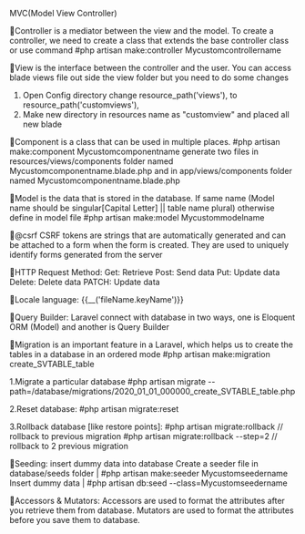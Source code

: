 MVC(Model View Controller)

🍔Controller is a mediator between the view and the model.
To create a controller, we need to create a class that extends the base controller class or use command
#php artisan make:controller Mycustomcontrollername

🍔View is the interface between the controller and the user.
You can access blade views file out side the view folder but you need to do some changes
1. Open Config directory change resource_path('views'), to resource_path('customviews'),
2. Make new directory in resources name as "customview" and placed all new blade

🍔Component is a class that can be used in multiple places.
#php artisan make:component Mycustomcomponentname
generate two files in resources/views/components folder named Mycustomcomponentname.blade.php and in app/views/components folder named Mycustomcomponentname.blade.php

🍔Model is the data that is stored in the database. If same name (Model name should be singular[Capital Letter] || table name plural) otherwise define in model file
#php artisan make:model Mycustommodelname

🍔@csrf
CSRF tokens are strings that are automatically generated and can be attached to a form when the form is created. They are used to uniquely identify forms generated from the server

🍔HTTP Request Method:
Get: Retrieve
Post: Send data
Put: Update data 
Delete: Delete data
PATCH: Update data 

🍔Locale language:
{{__('fileName.keyName')}}

🍔Query Builder: Laravel connect with database in two ways, one is Eloquent ORM (Model) and another is Query Builder

🍔Migration is an important feature in a Laravel, which helps us to create the tables in a database in an ordered mode
#php artisan make:migration create_SVTABLE_table

1.Migrate a particular database
#php artisan migrate --path=/database/migrations/2020_01_01_000000_create_SVTABLE_table.php

2.Reset database:
#php artisan migrate:reset

3.Rollback database [like restore points]:
#php artisan migrate:rollback            // rollback to previous migration
#php artisan migrate:rollback --step=2   // rollback to 2 previous migration

🍔Seeding: insert dummy data into database
Create a seeder file in database/seeds folder    |    #php artisan make:seeder Mycustomseedername
Insert dummy data                                |    #php artisan db:seed --class=Mycustomseedername

🍔Accessors & Mutators: 
Accessors are used to format the attributes after you retrieve them from database. Mutators are used to format the attributes before you save them to database.

